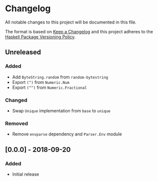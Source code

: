 # Changelog

All notable changes to this project will be documented in this file.

The format is based on [Keep a Changelog](http://keepachangelog.com/)
and this project adheres to the [Haskell Package Versioning Policy](https://pvp.haskell.org/).

## Unreleased

### Added
- Add `ByteString.random` from `random-bytestring`
- Export `(^)` from `Numeric.Num`
- Export `(^^)` from `Numeric.Fractional`

### Changed
- Swap `Unique` implementation from `base` to `unique`

### Removed
- Remove `envparse` dependency and `Parser.Env` module

## [0.0.0] - 2018-09-20

### Added
- Initial release
